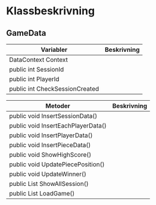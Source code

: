 # Klassbeskrivning



## GameData

| Variabler                      | Beskrivning |
| ------------------------------ | ----------- |
| DataContext Context            |             |
| public int SessionId           |             |
| public int PlayerId            |             |
| public int CheckSessionCreated |             |

| Metoder                              | Beskrivning |
| ------------------------------------ | ----------- |
| public void InsertSessionData()      |             |
| public void InsertEachPlayerData()   |             |
| public void InsertPlayerData()       |             |
| public void InsertPieceData()        |             |
| public void ShowHighScore()          |             |
| public void UpdatePiecePosition()    |             |
| public void UpdateWinner()           |             |
| public List<string> ShowAllSession() |             |
| public List<MyGameData> LoadGame()   |             |